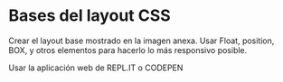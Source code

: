 # Bases del layout CSS
Crear el layout base mostrado en la imagen anexa.
Usar Float, position, BOX, y otros elementos para hacerlo lo más responsivo posible.

Usar la aplicación web de REPL.IT o CODEPEN
